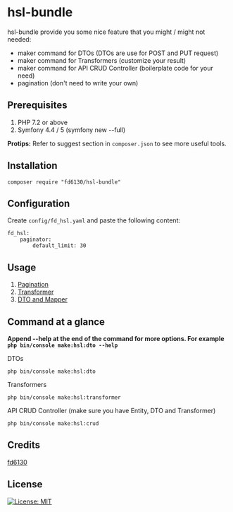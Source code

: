 # hsl-bundle

hsl-bundle provide you some nice feature that you might / might not needed:

* maker command for DTOs (DTOs are use for POST and PUT request)
* maker command for Transformers (customize your result)
* maker command for API CRUD Controller (boilerplate code for your need)
* pagination (don't need to write your own)

## Prerequisites

1. PHP 7.2 or above
1. Symfony 4.4 / 5 (symfony new --full)

**Protips:** Refer to suggest section in `composer.json` to see more useful tools.

## Installation

```
composer require "fd6130/hsl-bundle"
```

## Configuration

Create `config/fd_hsl.yaml` and paste the following content:

```
fd_hsl:
    paginator:
        default_limit: 30
```

## Usage

1. [Pagination](./src/Resources/doc/pagination.md)
1. [Transformer](./src/Resources/doc/transformer.md)
1. [DTO and Mapper](./src/Resources/doc/dto_mapper.md)


## Command at a glance

**Append --help at the end of the command for more options. For example `php bin/console make:hsl:dto --help`**

DTOs

```
php bin/console make:hsl:dto
```

Transformers

```
php bin/console make:hsl:transformer
```

API CRUD Controller (make sure you have Entity, DTO and Transformer)

```
php bin/console make:hsl:crud
```

## Credits

[fd6130](https://github.com/fd6130)

## License

[![License: MIT](https://img.shields.io/badge/License-MIT-red.svg)](LICENSE)
